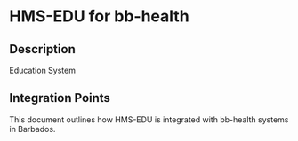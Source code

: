 # HMS-EDU for bb-health

## Description

Education System

## Integration Points

This document outlines how HMS-EDU is integrated with bb-health systems in Barbados.
